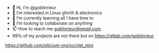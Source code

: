 - 👋 Hi, I’m @goblinrieur
- 👀 I’m interested in Linux gforth & electronics
- 🌱 I’m currently learning all I have time to 
- 💞️ I’m looking to collaborate on anything
- 📫 How to reach me goblinrieur@gmail.com
- 99% of my projects are not there but on https://gitlab.com/goblinrieur

<!---
goblinrieur/goblinrieur is a ✨ special ✨ repository because its `README.md` (this file) appears on your GitHub profile.
You can click the Preview link to take a look at your changes.
--->
https://github.com/silicium-org/occitel_mini
